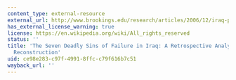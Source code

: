 ```yaml
---
content_type: external-resource
external_url: http://www.brookings.edu/research/articles/2006/12/iraq-pollack
has_external_license_warning: true
license: https://en.wikipedia.org/wiki/All_rights_reserved
status: ''
title: 'The Seven Deadly Sins of Failure in Iraq: A Retrospective Analysis of the
  Reconstruction'
uid: ce98e283-c97f-4991-8ffc-c79f616b7c51
wayback_url: ''
---
```

